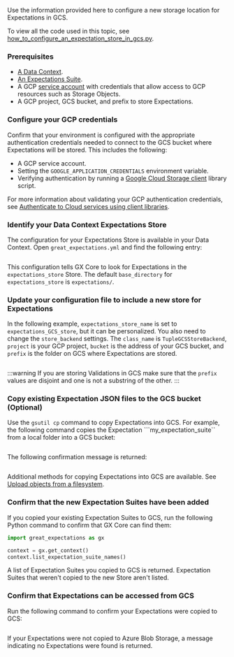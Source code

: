 Use the information provided here to configure a new storage location for Expectations in GCS.

To view all the code used in this topic, see [how_to_configure_an_expectation_store_in_gcs.py](https://github.com/great-expectations/great_expectations/tree/develop/docs/docusaurus/docs/oss/guides/setup/configuring_metadata_stores/how_to_configure_an_expectation_store_in_gcs.py).

### Prerequisites

- [A Data Context](/core/installation_and_setup/manage_data_contexts.md).
- [An Expectations Suite](/core/create_expectations/expectation_suites/manage_expectation_suites.md).
- A GCP [service account](https://cloud.google.com/iam/docs/service-accounts) with credentials that allow access to GCP resources such as Storage Objects.
- A GCP project, GCS bucket, and prefix to store Expectations.

### Configure your GCP credentials

Confirm that your environment is configured with the appropriate authentication credentials needed to connect to the GCS bucket where Expectations will be stored. This includes the following:

- A GCP service account.
- Setting the ``GOOGLE_APPLICATION_CREDENTIALS`` environment variable.
- Verifying authentication by running a [Google Cloud Storage client](https://cloud.google.com/storage/docs/reference/libraries) library script.

For more information about validating your GCP authentication credentials, see [Authenticate to Cloud services using client libraries](https://cloud.google.com/docs/authentication/getting-started).

### Identify your Data Context Expectations Store

The configuration for your Expectations Store is available in your Data Context. Open ``great_expectations.yml`` and find the following entry: 

```yaml title="great_expectations.yml" name="docs/docusaurus/docs/oss/guides/setup/configuring_metadata_stores/how_to_configure_an_expectation_store_in_gcs.py expected_existing_expectations_store_yaml"
```

This configuration tells GX Core to look for Expectations in the ``expectations_store`` Store. The default ``base_directory`` for ``expectations_store`` is ``expectations/``.

### Update your configuration file to include a new store for Expectations

In the following example, `expectations_store_name` is set to ``expectations_GCS_store``, but it can be personalized.  You also need to change the ``store_backend`` settings. The ``class_name`` is ``TupleGCSStoreBackend``, ``project`` is your GCP project, ``bucket`` is the address of your GCS bucket, and ``prefix`` is the folder on GCS where Expectations are stored.

```yaml title="YAML" name="docs/docusaurus/docs/oss/guides/setup/configuring_metadata_stores/how_to_configure_an_expectation_store_in_gcs.py configured_expectations_store_yaml"
```

:::warning
If you are storing Validations in GCS make sure that the ``prefix`` values are disjoint and one is not a substring of the other.
:::

### Copy existing Expectation JSON files to the GCS bucket (Optional)

Use the ``gsutil cp`` command to copy Expectations into GCS. For example, the following command copies the Expectation ```my_expectation_suite`` from a local folder into a GCS bucket:

```bash title="Terminal input" name="docs/docusaurus/docs/oss/guides/setup/configuring_metadata_stores/how_to_configure_an_expectation_store_in_gcs.py copy_expectation_command"
```

The following confirmation message is returned:

```bash title="Terminal output" name="docs/docusaurus/docs/oss/guides/setup/configuring_metadata_stores/how_to_configure_an_expectation_store_in_gcs.py copy_expectation_output"
```

Additional methods for copying Expectations into GCS are available. See [Upload objects from a filesystem](https://cloud.google.com/storage/docs/uploading-objects).

### Confirm that the new Expectation Suites have been added

If you copied your existing Expectation Suites to GCS, run the following Python command to confirm that GX Core can find them:

<!--A snippet is required for this code block.-->

```python
import great_expectations as gx

context = gx.get_context()
context.list_expectation_suite_names()
```

A list of Expectation Suites you copied to GCS is returned. Expectation Suites that weren't copied to the new Store aren't listed.

### Confirm that Expectations can be accessed from GCS

Run the following command to confirm your Expectations were copied to GCS:

```bash title="Terminal input" name="docs/docusaurus/docs/oss/guides/setup/configuring_metadata_stores/how_to_configure_an_expectation_store_in_gcs.py list_expectation_suites_command"
```

If your Expectations were not copied to Azure Blob Storage, a message indicating no Expectations were found is returned.